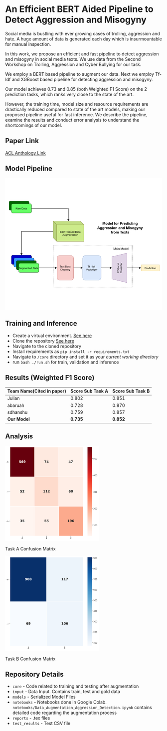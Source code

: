 # An Efficient BERT Aided Pipeline to Detect Aggression and Misogyny
<!-- Insert Abstract here -->
Social media is bustling with ever growing cases of trolling, aggression and hate. A huge amount of data is generated each day which is insurmountable for manual inspection. 

In this work, we propose an efficient and fast pipeline to detect aggression and misogyny in social media texts. We use data from the Second Workshop on Trolling, Aggression and Cyber Bullying for our task. 

We employ a BERT based pipeline to augment our data. Next we employ Tf-Idf and XGBoost based pipeline for detecting aggression and misogyny. 

Our model achieves 0.73 and 0.85 (both Weighted F1 Score) on the 2 prediction tasks, which ranks very close to the state of the art. 

However, the training time, model size and resource requirements are drastically reduced compared to state of the art models, making our proposed pipeline useful for fast inference. We describe the pipeline, examine the results and conduct error analysis to understand the shortcomings of our model.

## Paper Link
[ACL Anthology Link](https://aclanthology.org/2021.icon-main.60.pdf)

## Model Pipeline
![Model_pipeline](./reports/assets/NN_FINAL.png)

## Training and Inference
* Create a virtual environment. [See here](https://docs.python.org/3/library/venv.html)
* Clone the repository [See here](https://www.atlassian.com/git/tutorials/setting-up-a-repository/git-clone)
* Navigate to the cloned repository
* Install requirements as `pip install -r requirements.txt`
* Navigate to `/core` directory and set it as your _current working directory_
* run `bash ./run.sh` for train, validation and inference

## Results (Weighted F1 Score)
|Team Name(Cited in paper)|Score Sub Task A|Score Sub Task B|
|--|--|--|
|Julian|0.802|0.851|
|abaruah|0.728|0.870|
|sdhanshu|0.759|0.857|
|**Our Model**|**0.735**|**0.852**|

## Analysis
<!-- Insert Analysis, Confusion Matrix -->
<img src='./reports/assets/heatmap_task_A.png' width = 300> 

Task A Confusion Matrix

<img src='./reports/assets/heatmap_task_B.png' width = 300>

Task B Confusion Matrix

## Repository Details
- `core` - Code related to training and testing after augmentation
- `input` - Data Input. Contains train, test and gold data
- `models` - Serialized Model Files
- `notebooks` - Notebooks done in Google Colab. `notebooks/Data_Augmentation_Aggression_Detection.ipynb` contains detailed code regarding the augmentation process
- `reports` - .tex files
- `test_results` - Test CSV file